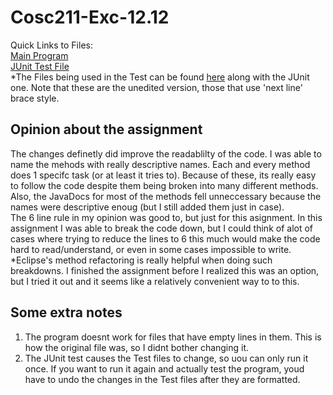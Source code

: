 # Cosc211-Exc-12.12
Quick Links to Files:
<br>
[Main Program](Excercise-12.12/src/pkg/Exercise12_12.java)
<br>
[JUnit Test File](Excercise-12.12/test/pkg/JUnitTest.java)
<br>
*The Files being used in the Test can be found [here](Excercise-12.12/test/pkg/) along with the JUnit one. Note that these are the unedited version, those that use 'next line' brace style.
## Opinion about the assignment
The changes definetly did improve the readablilty of the code. I was able to name the mehods with really descriptive names. Each and every method does 1 specifc task (or at least it tries to). Because of these, its really easy to follow the code despite them being broken into many different methods. Also, the JavaDocs for most of the methods fell unneccessary because the names were descriptive enoug (but I still added them just in case).
<br>
The 6 line rule in my opinion was good to, but just for this asignment. In this assignment I was able to break the code down, but I could think of alot of cases where trying to reduce the lines to 6 this much would make the code hard to read/understand, or even in some cases impossible to write.
<br>
*Eclipse's method refactoring is really helpful when doing such breakdowns. I finished the assignment before I realized this was an option, but I tried it out and it seems like a relatively convenient way to to this.
## Some extra notes
1) The program doesnt work for files that have empty lines in them. This is how the original file was, so I didnt bother changing it.
2) The JUnit test causes the Test files to change, so uou can only run it once. If you want to run it again and actually test the program, youd have to undo the changes in the Test files after they are formatted.
